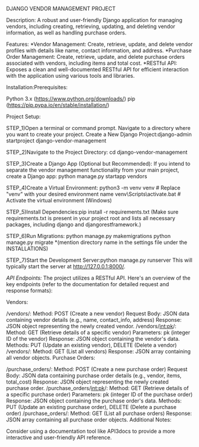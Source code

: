 DJANGO VENDOR MANAGEMENT PROJECT

Description:
A robust and user-friendly Django application for managing vendors, including creating, retrieving, updating, and deleting vendor information, as well as handling purchase orders.

Features:
*Vendor Management: Create, retrieve, update, and delete vendor profiles with details like name, contact information, and address.
*Purchase Order Management: Create, retrieve, update, and delete purchase orders associated with vendors, including items and total cost.
*RESTful API: Exposes a clean and well-documented RESTful API for efficient interaction with the application using various tools and libraries.

Installation:Prerequisites:

Python 3.x (https://www.python.org/downloads/)
pip (https://pip.pypa.io/en/stable/installation/)

Project Setup:

STEP_1)Open a terminal or command prompt.
Navigate to a directory where you want to create your project.
Create a New Django Project:django-admin startproject django-vendor-management

STEP_2)Navigate to the Project Directory:
cd django-vendor-management

STEP_3)Create a Django App (Optional but Recommended):
If you intend to separate the vendor management functionality from your main project, create a Django app:
python manage.py startapp vendors

STEP_4)Create a Virtual Environment:
python3 -m venv venv  # Replace "venv" with your desired environment name
venv\Scripts\activate.bat  # Activate the virtual environment (Windows)

STEP_5)Install Dependencies:pip install -r requirements.txt
(Make sure requirements.txt is present in your project root and lists all necessary packages, including django and djangorestframework.)

STEP_6)Run Migrations:
python manage.py makemigrations
python manage.py migrate
*(mention directory name in the settings file under the INSTALLATIONS)

STEP_7)Start the Development Server:python manage.py runserver
This will typically start the server at http://127.0.0.1:8000/. 

*API Endpoints:*
The project utilizes a RESTful API. Here's an overview of the key endpoints (refer to the documentation for detailed request and response formats):

Vendors:

/vendors/:
Method: POST (Create a new vendor)
Request Body: JSON data containing vendor details (e.g., name, contact_info, address)
Response: JSON object representing the newly created vendor.
/vendors/<int:pk>/:
Method: GET (Retrieve details of a specific vendor)
Parameters: pk (integer ID of the vendor)
Response: JSON object containing the vendor's data.
Methods: PUT (Update an existing vendor), DELETE (Delete a vendor)
/vendors/:
Method: GET (List all vendors)
Response: JSON array containing all vendor objects.
Purchase Orders:

/purchase_orders/:
Method: POST (Create a new purchase order)
Request Body: JSON data containing purchase order details (e.g., vendor, items, total_cost)
Response: JSON object representing the newly created purchase order.
/purchase_orders/<int:pk>/:
Method: GET (Retrieve details of a specific purchase order)
Parameters: pk (integer ID of the purchase order)
Response: JSON object containing the purchase order's data.
Methods: PUT (Update an existing purchase order), DELETE (Delete a purchase order)
/purchase_orders/:
Method: GET (List all purchase orders)
Response: JSON array containing all purchase order objects.
Additional Notes:

Consider using a documentation tool like API3docs to provide a more interactive and user-friendly API reference.


